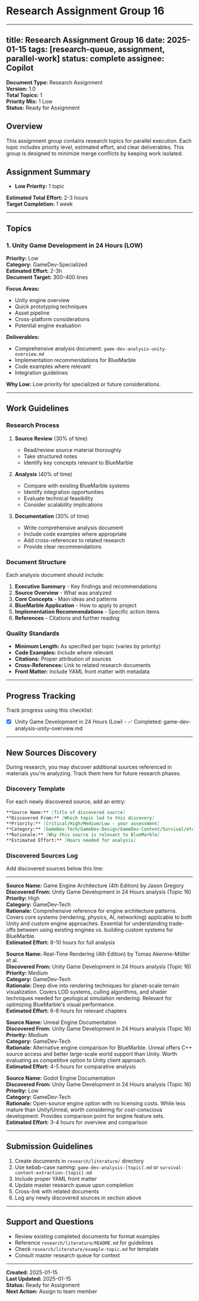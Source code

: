 # Research Assignment Group 16

---
title: Research Assignment Group 16
date: 2025-01-15
tags: [research-queue, assignment, parallel-work]
status: complete
assignee: Copilot
---

**Document Type:** Research Assignment  
**Version:** 1.0  
**Total Topics:** 1  
**Priority Mix:** 1 Low  
**Status:** Ready for Assignment

## Overview

This assignment group contains research topics for parallel execution. Each topic includes priority level, estimated effort, and clear deliverables. This group is designed to minimize merge conflicts by keeping work isolated.

## Assignment Summary

- **Low Priority:** 1 topic

**Estimated Total Effort:** 2-3 hours  
**Target Completion:** 1 week

---

## Topics

### 1. Unity Game Development in 24 Hours (LOW)

**Priority:** Low  
**Category:** GameDev-Specialized  
**Estimated Effort:** 2-3h  
**Document Target:** 300-400 lines

**Focus Areas:**
- Unity engine overview
- Quick prototyping techniques
- Asset pipeline
- Cross-platform considerations
- Potential engine evaluation

**Deliverables:**
- Comprehensive analysis document: `game-dev-analysis-unity-overview.md`
- Implementation recommendations for BlueMarble
- Code examples where relevant
- Integration guidelines

**Why Low:**
Low priority for specialized or future considerations.

---

## Work Guidelines

### Research Process

1. **Source Review** (30% of time)
   - Read/review source material thoroughly
   - Take structured notes
   - Identify key concepts relevant to BlueMarble

2. **Analysis** (40% of time)
   - Compare with existing BlueMarble systems
   - Identify integration opportunities
   - Evaluate technical feasibility
   - Consider scalability implications

3. **Documentation** (30% of time)
   - Write comprehensive analysis document
   - Include code examples where appropriate
   - Add cross-references to related research
   - Provide clear recommendations

### Document Structure

Each analysis document should include:

1. **Executive Summary** - Key findings and recommendations
2. **Source Overview** - What was analyzed
3. **Core Concepts** - Main ideas and patterns
4. **BlueMarble Application** - How to apply to project
5. **Implementation Recommendations** - Specific action items
6. **References** - Citations and further reading

### Quality Standards

- **Minimum Length:** As specified per topic (varies by priority)
- **Code Examples:** Include where relevant
- **Citations:** Proper attribution of sources
- **Cross-References:** Link to related research documents
- **Front Matter:** Include YAML front matter with metadata

---

## Progress Tracking

Track progress using this checklist:

- [x] Unity Game Development in 24 Hours (Low) - ✅ Completed: game-dev-analysis-unity-overview.md

---

## New Sources Discovery

During research, you may discover additional sources referenced in materials you're analyzing. Track them here for future research phases.

### Discovery Template

For each newly discovered source, add an entry:

```markdown
**Source Name:** [Title of discovered source]
**Discovered From:** [Which topic led to this discovery]
**Priority:** [Critical/High/Medium/Low - your assessment]
**Category:** [GameDev-Tech/GameDev-Design/GameDev-Content/Survival/etc.]
**Rationale:** [Why this source is relevant to BlueMarble]
**Estimated Effort:** [Hours needed for analysis]
```

### Discovered Sources Log

Add discovered sources below this line:

---

**Source Name:** Game Engine Architecture (4th Edition) by Jason Gregory  
**Discovered From:** Unity Game Development in 24 Hours analysis (Topic 16)  
**Priority:** High  
**Category:** GameDev-Tech  
**Rationale:** Comprehensive reference for engine architecture patterns. Covers core systems (rendering, physics, AI, networking) applicable to both Unity and custom engine approaches. Essential for understanding trade-offs between using existing engines vs. building custom systems for BlueMarble.  
**Estimated Effort:** 8-10 hours for full analysis

**Source Name:** Real-Time Rendering (4th Edition) by Tomas Akenine-Möller et al.  
**Discovered From:** Unity Game Development in 24 Hours analysis (Topic 16)  
**Priority:** Medium  
**Category:** GameDev-Tech  
**Rationale:** Deep dive into rendering techniques for planet-scale terrain visualization. Covers LOD systems, culling algorithms, and shader techniques needed for geological simulation rendering. Relevant for optimizing BlueMarble's visual performance.  
**Estimated Effort:** 6-8 hours for relevant chapters

**Source Name:** Unreal Engine Documentation  
**Discovered From:** Unity Game Development in 24 Hours analysis (Topic 16)  
**Priority:** Medium  
**Category:** GameDev-Tech  
**Rationale:** Alternative engine comparison for BlueMarble. Unreal offers C++ source access and better large-scale world support than Unity. Worth evaluating as competitive option to Unity client approach.  
**Estimated Effort:** 4-5 hours for comparative analysis

**Source Name:** Godot Engine Documentation  
**Discovered From:** Unity Game Development in 24 Hours analysis (Topic 16)  
**Priority:** Low  
**Category:** GameDev-Tech  
**Rationale:** Open-source engine option with no licensing costs. While less mature than Unity/Unreal, worth considering for cost-conscious development. Provides comparison point for engine feature sets.  
**Estimated Effort:** 3-4 hours for overview and comparison

<!-- Discovery entries go here -->

---

## Submission Guidelines

1. Create documents in `research/literature/` directory
2. Use kebab-case naming: `game-dev-analysis-[topic].md` or `survival-content-extraction-[topic].md`
3. Include proper YAML front matter
4. Update master research queue upon completion
5. Cross-link with related documents
6. Log any newly discovered sources in section above

---

## Support and Questions

- Review existing completed documents for format examples
- Reference `research/literature/README.md` for guidelines
- Check `research/literature/example-topic.md` for template
- Consult master research queue for context

---

**Created:** 2025-01-15  
**Last Updated:** 2025-01-15  
**Status:** Ready for Assignment  
**Next Action:** Assign to team member
